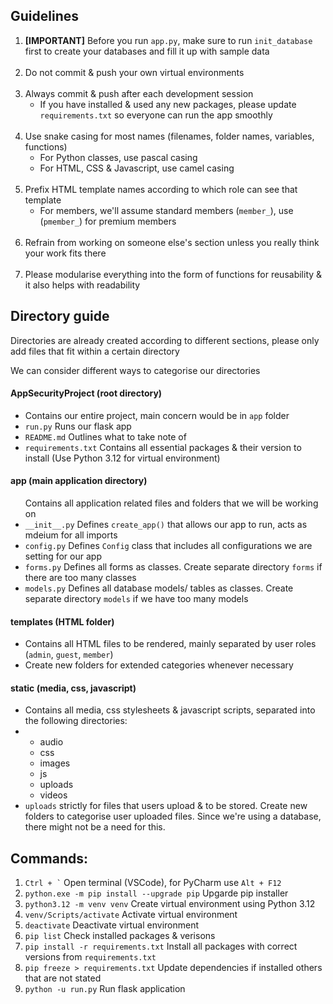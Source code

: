   <h2>Guidelines</h2>
  <ol>
      <li><b>[IMPORTANT]</b> Before you run <code>app.py</code>, 
                            make sure to run <code>init_database</code> first to create your databases and fill it up with sample data 
                            </li>
      <br />  
      <li>Do not commit &amp; push your own virtual environments</li>
      <br />
      <li>
          Always commit &amp; push after each development session
          <ul>
              <li>
                  If you have installed &amp; used any new packages,
                  please update <code>requirements.txt</code> so everyone
                  can run the app smoothly
              </li>
          </ul>
      </li>
      <br />
      <li>
          Use snake casing for most names &lpar;filenames, folder names,
          variables, functions&rpar;
          <ul>
              <li>For Python classes, use pascal casing</li>
              <li>For HTML, CSS &amp; Javascript, use camel casing</li>
          </ul>
      </li>
      <br />
      <li>
          Prefix HTML template names according to which role can see that
          template
          <ul>
              <li>
                  For members, we&apos;ll assume standard members
                  &lpar;<code>member_</code>&rpar;, use
                  &lpar;<code>pmember_</code>&rpar; for premium members
              </li>
          </ul>
      </li>
      <br />
      <li>
          Refrain from working on someone else&apos;s section unless you
          really think your work fits there
      </li>
      <br />
      <li>
          Please modularise everything into the form of functions for
          reusability &amp; it also helps with readability
      </li>
  </ol>

  <h2>Directory guide</h2>
  <p>
      Directories are already created according to different sections,
      please only add files that fit within a certain directory
  </p>
  <p>We can consider different ways to categorise our directories</p>

  <h4>AppSecurityProject &lpar;root directory&rpar;</h4>
  <ul>
      <li>
          Contains our entire project, main concern would be in
          <code>app</code>
          folder
      </li>
      <li><code>run.py</code> Runs our flask app</li>
      <li><code>README.md</code> Outlines what to take note of</li>
      <li>
          <code>requirements.txt</code> Contains all essential packages
          &amp; their version to install &lpar;Use Python 3&period;12 for
          virtual environment&rpar;
      </li>
  </ul>

  <h4>app &lpar;main application directory&rpar;</h4>
  <ul>
      Contains all application related files and folders that we will be
      working on
      <li>
          <code>__init__.py</code> Defines <code>create_app()</code> that
          allows our app to run, acts as mdeium for all imports
      </li>
      <li>
          <code>config.py</code> Defines <code>Config</code> class that
          includes all configurations we are setting for our app
      </li>
      <li>
          <code>forms.py</code> Defines all forms as classes. Create
          separate directory <code>forms</code> if there are too many
          classes
      </li>
      <li>
          <code>models.py</code> Defines all database models/ tables as
          classes. Create separate directory <code>models</code> if we
          have too many models
      </li>
  </ul>

  <h4>templates &lpar;HTML folder&rpar;</h4>
  <ul>
      <li>
          Contains all HTML files to be rendered, mainly separated by user
          roles &lpar;<code>admin</code>, <code>guest</code>,
          <code>member</code>&rpar;
      </li>         
      <li>
          Create new folders for extended categories whenever necessary
      </li>
  </ul>

  <h4>static &lpar;media, css, javascript&rpar;</h4>
  <ul>
      <li>
          Contains all media, css stylesheets &amp; javascript scripts,
          separated into the following directories:
      </li>
      <li>
          <ul>
              <li>audio</li>
              <li>css</li>
              <li>images</li>
              <li>js</li>
              <li>uploads</li>
              <li>videos</li>
          </ul>
      </li>
      <li>
          <code>uploads</code> strictly for files that users upload &amp;
          to be stored. Create new folders to categorise user uploaded
          files. Since we're using a database, there might not be a need
          for this.
      </li>
  </ul>

  <h2>Commands:</h2>
  <ol>
      <li><code>Ctrl + `</code> Open terminal &lpar;VSCode&rpar;, for PyCharm use <code>Alt + F12</code></li>
      <li><code>python.exe -m pip install --upgrade pip</code> Upgarde pip installer</li>
      <li><code>python3.12 -m venv venv</code> Create virtual environment using Python 3.12</li>
      <li><code>venv/Scripts/activate</code> Activate virtual environment</li>
      <li><code>deactivate</code> Deactivate virtual environment</li>
      <li><code>pip list</code> Check installed packages &amp; verisons</li>
      <li><code>pip install -r requirements.txt</code> Install all packages with correct versions from <code>requirements.txt</code></li>
      <li><code>pip freeze &gt; requirements.txt</code> Update dependencies if installed others that are not stated</li>
      <li><code>python -u run.py</code> Run flask application</li>
  </ol>

